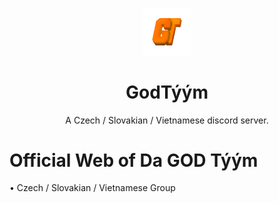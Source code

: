 <p align="center">
<img src="/GT.png" alt="gtlogo" width="15%"/>
</p>

<h1 align="center">GodTýým</h1>
<p align="center">A Czech / Slovakian / Vietnamese discord server.</p>

# Official Web of Da GOD Týým
• Czech / Slovakian / Vietnamese Group
